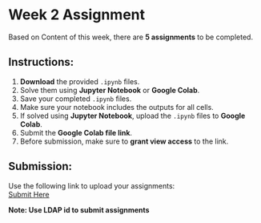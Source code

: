 # Week 2 Assignment

Based on Content of this week, there are **5 assignments** to be completed.

## Instructions:
1. **Download** the provided `.ipynb` files.
2. Solve them using **Jupyter Notebook** or **Google Colab**.
3. Save your completed `.ipynb` files.  
4. Make sure your notebook includes the outputs for all cells.
5. If solved using **Jupyter Notebook**, upload the `.ipynb` files to **Google Colab**.  
6. Submit the **Google Colab file link**.  
7. Before submission, make sure to **grant view access** to the link.  

## Submission:

Use the following link to upload your assignments:  
   [Submit Here](https://forms.gle/cZoWGYvMJn6NNEak6)

**Note: Use LDAP id to submit assignments** 